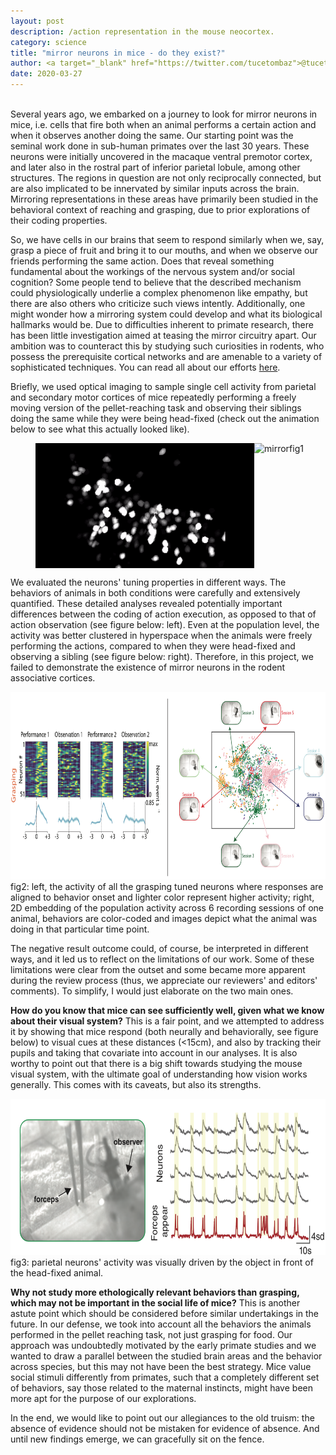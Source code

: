 ```yaml
---
layout: post
description: /action representation in the mouse neocortex.
category: science
title: "mirror neurons in mice - do they exist?"
author: <a target="_blank" href="https://twitter.com/tucetombaz">@tucetombaz</a>
date: 2020-03-27
---
```

<br/>
Several years ago, we embarked on a journey to look for mirror neurons in mice, i.e. cells that fire both when an animal performs a certain action and when it observes another doing the same. Our starting point was the seminal work done in sub-human primates over the last 30 years. These neurons were initially uncovered in the macaque ventral premotor cortex, and later also in the rostral part of inferior parietal lobule, among other structures. The regions in question are not only reciprocally connected, but are also implicated to be innervated by similar inputs across the brain. Mirroring representations in these areas have primarily been studied in the behavioral context of reaching and grasping, due to prior explorations of their coding properties.

So, we have cells in our brains that seem to respond similarly when we, say, grasp a piece of fruit and bring it to our mouths, and when we observe our friends performing the same action. Does that reveal something fundamental about the workings of the nervous system and/or social cognition? Some people tend to believe that the described mechanism could physiologically underlie a complex phenomenon like empathy, but there are also others who criticize such views intently. Additionally, one might wonder how a mirroring system could develop and what its biological hallmarks would be. Due to difficulties inherent to primate research, there has been little investigation aimed at teasing the mirror circuitry apart. Our ambition was to counteract this by studying such curiosities in rodents, who possess the prerequisite cortical networks and are amenable to a variety of sophisticated techniques. You can read all about our efforts <a target="_blank" href="https://www.nature.com/articles/s41598-020-62089-6">here</a>.

Briefly, we used optical imaging to sample single cell activity from parietal and secondary motor cortices of mice repeatedly performing a freely moving version of the pellet-reaching task and observing their siblings doing the same while they were being head-fixed (check out the animation below to see what this actually looked like).

<p class="text-center">
  <figure class="half" style="display:flex">
    <img class="img-custom" alt="mirrorfig0" src="/img/mirror_fig0.gif" height="200" width="350">
    <img class="img-custom" alt="mirrorfig1" src="/img/mirror_fig1.gif" height="200" width="350"> 
    <br/>
    <caption>fig1: left, 1p calcium imaging; right, the pellet-reasching task.</caption>
  </figure>
</p>

We evaluated the neurons' tuning properties in different ways. The behaviors of animals in both conditions were carefully and extensively quantified. These detailed analyses revealed potentially important differences between the coding of action execution, as opposed to that of action observation (see figure below: left). Even at the population level, the activity was better clustered in hyperspace when the animals were freely performing the actions, compared to when they were head-fixed and observing a sibling (see figure below: right). Therefore, in this project, we failed to demonstrate the existence of mirror neurons in the rodent associative cortices.

<p class="text-center">
  <img class="img-custom" alt="mirrorfig2" src="/img/mirror_fig2.png" height="300" width="700"/>
  <br/>
  <caption align="bottom">fig2: left, the activity of all the grasping tuned neurons where responses are aligned to behavior onset and lighter color represent higher activity; right, 2D embedding of the population activity across 6 recording sessions of one animal, behaviors are color-coded and images depict what the animal was doing in that particular time point.</caption>
</p>

The negative result outcome could, of course, be interpreted in different ways, and it led us to reflect on the limitations of our work. Some of these limitations were clear from the outset and some became more apparent during the review process (thus, we appreciate our reviewers' and editors' comments). To simplify, I would just elaborate on the two main ones.

**How do you know that mice can see sufficiently well, given what we know about their visual system?** This is a fair point, and we attempted to address it by showing that mice respond (both neurally and behaviorally, see figure below) to visual cues at these distances (&lt;15cm), and also by tracking their pupils and taking that covariate into account in our analyses. It is also worthy to point out that there is a big shift towards studying the mouse visual system, with the ultimate goal of understanding how vision works generally. This comes with its caveats, but also its strengths.

<p class="text-center">
  <img class="img-custom" alt="mirrorfig2" src="/img/mirror_fig3.png" height="250" width="700"/>
  <br/>
  <caption align="bottom">fig3: parietal neurons' activity was visually driven by the object in front of the head-fixed animal.</caption>
</p>

**Why not study more ethologically relevant behaviors than grasping, which may not be important in the social life of mice?** This is another astute point which should be considered before similar undertakings in the future. In our defense, we took into account all the behaviors the animals performed in the pellet reaching task, not just grasping for food. Our approach was undoubtedly motivated by the early primate studies and we wanted to draw a parallel between the studied brain areas and the behavior across species, but this may not have been the best strategy. Mice value social stimuli differently from primates, such that a completely different set of behaviors, say those related to the maternal instincts, might have been more apt for the purpose of our explorations.

In the end, we would like to point out our allegiances to the old truism: the absence of evidence should not be mistaken for evidence of absence. And until new findings emerge, we can gracefully sit on the fence.
